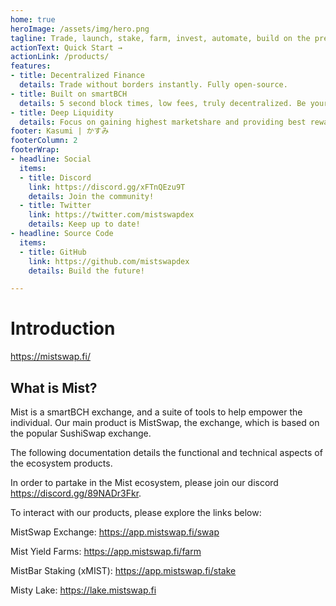 ```yaml
---
home: true
heroImage: /assets/img/hero.png
tagline: Trade, launch, stake, farm, invest, automate, build on the premier DeFi platform of smartBCH
actionText: Quick Start →
actionLink: /products/
features:
- title: Decentralized Finance
  details: Trade without borders instantly. Fully open-source.
- title: Built on smartBCH
  details: 5 second block times, low fees, truly decentralized. Be your own bank.
- title: Deep Liquidity
  details: Focus on gaining highest marketshare and providing best rewards to liquidity providers.
footer: Kasumi | かすみ
footerColumn: 2
footerWrap:
- headline: Social
  items:
  - title: Discord
    link: https://discord.gg/xFTnQEzu9T
    details: Join the community!
  - title: Twitter
    link: https://twitter.com/mistswapdex
    details: Keep up to date!
- headline: Source Code
  items:
  - title: GitHub
    link: https://github.com/mistswapdex
    details: Build the future!

---
```


# Introduction

<https://mistswap.fi/>

## What is Mist?

Mist is a smartBCH exchange, and a suite of tools to help empower the individual. Our main product is MistSwap, the exchange, which is based on the popular SushiSwap exchange. 

The following documentation details the functional and technical aspects of the ecosystem products.

In order to partake in the Mist ecosystem, please join our discord <https://discord.gg/89NADr3Fkr>.

To interact with our products, please explore the links below:

MistSwap Exchange: <https://app.mistswap.fi/swap>

Mist Yield Farms: <https://app.mistswap.fi/farm>

MistBar Staking (xMIST): <https://app.mistswap.fi/stake>

Misty Lake: <https://lake.mistswap.fi>
